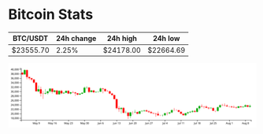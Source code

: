# Bitcoin Stats

BTC/USDT|24h change|24h high|24h low|
|---|---|---|---|
|$23555.70|2.25%|$24178.00|$22664.69|

<img src="./chart.svg">
